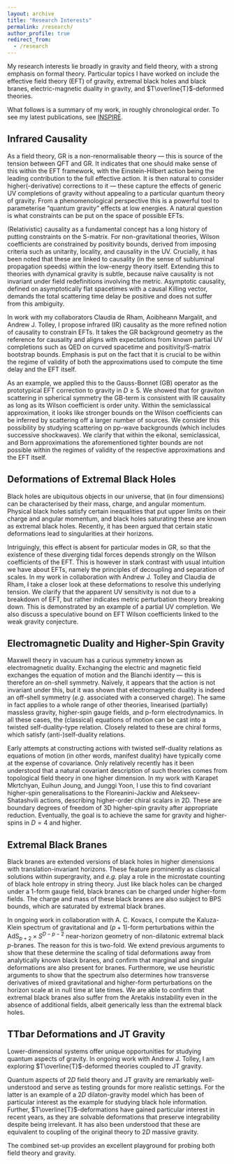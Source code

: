 ```yaml
---
layout: archive
title: "Research Interests"
permalink: /research/
author_profile: true
redirect_from:
  - /research
---
```


My research interests lie broadly in gravity and field theory, with a strong emphasis on formal theory. 
Particular topics I have worked on include the effective field theory (EFT) of gravity, extremal black holes and black branes, electric-magnetic duality in gravity, and $T\overline{T}$-deformed theories.  

What follows is a summary of my work, in roughly chronological order.
To see my latest publications, see [INSPIRE](https://inspirehep.net/authors/1993699).

## Infrared Causality

As a field theory, GR is a non-renormalisable theory &mdash; this is source of the tension between QFT and GR. 
It indicates that one should make sense of this within the EFT framework, with the Einstein-Hilbert action being the leading contribution to the full effective action.
It is then natural to consider higher(-derivative) corrections to it &mdash; these capture the effects of generic UV completions of gravity without appealing to a particular quantum theory of gravity. 
From a phenomenological perspective this is a powerful tool to parameterise “quantum gravity” effects at low energies. 
A natural question is what constraints can be put on the space of possible EFTs.

(Relativistic) causality as a fundamental concept has a long history of putting constraints on the S-matrix. 
For non-gravitational theories, Wilson coefficients are constrained by positivity bounds, derived from imposing criteria such as unitarity, locality, and causality in the UV. 
Crucially, it has been noted that these are linked to causality (in the sense of subluminal propagation speeds) within the low-energy theory itself. 
Extending this to theories with dynamical gravity is subtle, because naïve causality is not invariant under field redefinitions involving the metric. 
Asymptotic causality, defined on asymptotically flat spacetimes with a causal Killing vector, demands the total scattering time delay be positive and does not suffer from this ambiguity. 

In work with my collaborators Claudia de Rham, Aoibheann Margalit, and Andrew J. Tolley, I propose infrared (IR) causality as the more refined notion of causality to constrain EFTs.
It takes the GR background geometry as the reference for causality and aligns with expectations from known partial UV completions such as QED on curved spacetime and positivity/S-matrix bootstrap bounds. 
Emphasis is put on the fact that it is crucial to be within the regime of validity of both the approximations used to compute the time delay and the EFT itself.

As an example, we applied this to the Gauss-Bonnet (GB) operator as the prototypical EFT correction to gravity in $D \geq 5$. 
We showed that for graviton scattering in spherical symmetry the GB-term is consistent with IR causality as long as its Wilson coefficient is order unity. 
Within the semiclassical approximation, it looks like stronger bounds on the Wilson coefficients can be inferred by scattering off a larger number of sources.
We consider this possibility by studying scattering on pp-wave backgrounds (which includes successive shockwaves). 
We clarify that within the eikonal, semiclassical, and Born approximations the aforementioned tighter bounds are not possible within the regimes of validity of the respective approximations and the EFT itself.
  
## Deformations of Extremal Black Holes

Black holes are ubiquitous objects in our universe, that (in four dimensions) can be characterised by their mass, charge, and angular momentum. 
Physical black holes satisfy certain inequalities that put upper limits on their charge and angular momentum, and black holes saturating these are known as extremal black holes.
Recently, it has been argued that certain static deformations lead to singularities at their horizons. 

Intriguingly, this effect is absent for particular modes in GR, so that the existence of these diverging tidal forces depends strongly on the Wilson coefficients of the EFT. 
This is however in stark contrast with usual intuition we have about EFTs, namely the principles of decoupling and separation of scales. 
In my work in collaboration with Andrew J. Tolley and Claudia de Rham, I take a closer look at these deformations to resolve this underlying tension. 
We clarify that the apparent UV sensitivity is not due to a breakdown of EFT, but rather indicates metric perturbation theory breaking down.
This is demonstrated by an example of a partial UV completion.
We also discuss a speculative bound on EFT Wilson coefficients linked to the weak gravity conjecture.

## Electromagnetic Duality and Higher-Spin Gravity

Maxwell theory in vacuum has a curious symmetry known as electromagnetic duality.
Exchanging the electric and magnetic field exchanges the equation of motion and the Bianchi identity &mdash; this is therefore an on-shell symmetry.
Na&iuml;vely, it appears that the action is not invariant under this, but it was shown that electromagnetic duality is indeed an off-shell symmetry (*e.g.* associated with a conserved charge).
The same in fact applies to a whole range of other theories, linearised (partially) massless gravity, higher-spin gauge fields, and p-form electrodynamics. 
In all these cases, the (classical) equations of motion can be cast into a twisted self-duality-type relation.
Closely related to these are chiral forms, which satisfy (anti-)self-duality relations. 

Early attempts at constructing actions with twisted self-duality relations as equations of motion (in other words, manifest duality) have typically come at the expense of covariance.
Only relatively recently has it been understood that a natural covariant description of such theories comes from topological field theory in one higher dimension.
In my work with Karapet Mkrtchyan, Euihun Joung, and Junggi Yoon, I use this to find covariant higher-spin generalisations to the Floreanini-Jackiw and Alekseev-Shatashvili actions, describing higher-order chiral scalars in 2D.
These are boundary degrees of freedom of 3D higher-spin gravity after appropriate reduction. 
Eventually, the goal is to achieve the same for gravity and higher-spins in $D=4$ and higher. 

## Extremal Black Branes

Black branes are extended versions of black holes in higher dimensions with translation-invariant horizons.
These feature prominently as classical solutions within supergravity, and *e.g.* play a role in the microstate counting of black hole entropy in string theory.
Just like black holes can be charged under a 1-form gauge field, black branes can be charged under higher-form fields.
The charge and mass of these black branes are also subject to BPS bounds, which are saturated by extremal black branes.

In ongoing work in collaboration with A. C. Kovacs, I compute the Kaluza-Klein spectrum of gravitational and $(p+1)$-form perturbations within the $\mathrm{AdS}_{p+2} \times S^{D-p-2}$ near-horizon geometry of non-dilatonic extremal black $p$-branes.
The reason for this is two-fold.
We extend previous arguments to show that these determine the scaling of tidal deformations away from analytically known black branes, and confirm that marginal and singular deformations are also present for branes. 
Furthermore, we use heuristic arguments to show that the spectrum also determines how transverse derivatives of mixed gravitational and higher-form perturbations on the horizon scale at in null time at late times.
We are able to confirm that extremal black branes also suffer from the Aretakis instability even in the absence of additional fields, albeit generically less than the extremal black holes.

## TTbar Deformations and JT Gravity

Lower-dimensional systems offer unique opportunities for studying quantum aspects of gravity. 
In ongoing work with Andrew J. Tolley, I am exploring $T\overline{T}$-deformed theories coupled to JT gravity.

Quantum aspects of $2D$ field theory and JT gravity are remarkably well-understood and serve as testing grounds for more realistic settings. 
For the latter is an example of a $2D$ dilaton-gravity model which has been of particular interest as the example for studying black hole information.
Further, $T\overline{T}$-deformations have gained particular interest in recent years, as they are solvable deformations that preserve integrability despite being irrelevant. 
It has also been understood that these are equivalent to coupling of the original theory to $2D$ massive gravity. 

The combined set-up provides an excellent playground for probing both field theory and gravity. 

